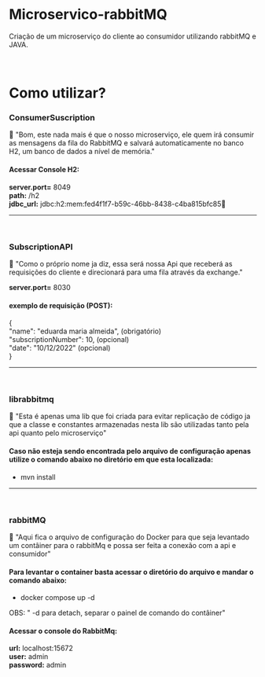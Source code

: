 # Microservico-rabbitMQ
Criação de um microserviço do cliente ao consumidor utilizando rabbitMQ e JAVA.
<br>
<br>
<br>

# Como utilizar?

###  ConsumerSuscription

:speech_balloon: "Bom, este nada mais é que o nosso microserviço, ele quem irá consumir as mensagens da fila do RabbitMQ e salvará automaticamente no banco H2, um banco de dados a nível de memória."

#### Acessar Console H2: <br>

**server.port=** 8049 <br>
**path:** /h2 <br>
**jdbc_url:** jdbc:h2:mem:fed4f1f7-b59c-46bb-8438-c4ba815bfc85🏻

---
<br>


###  SubscriptionAPI

:speech_balloon: "Como o próprio nome ja diz, essa será nossa Api que receberá as requisições do cliente e direcionará para uma fila através da exchange."

**server.port=** 8030

#### exemplo de requisição (POST):

{ <br>
    "name": "eduarda maria almeida",               (obrigatório) <br>
    "subscriptionNumber": 10,                      (opcional) <br>
    "date": "10/12/2022"                           (opcional) <br>
}

---
<br>

###  librabbitmq

:speech_balloon: "Esta é apenas uma lib que foi criada para evitar replicação de código ja que a classe e constantes armazenadas nesta lib são utilizadas tanto pela api quanto pelo microserviço"

#### Caso não esteja sendo encontrada pelo arquivo de configuração apenas utilize o comando abaixo no diretório em que esta localizada:
- mvn install 

---
<br>

###  rabbitMQ

:speech_balloon: "Aqui fica o arquivo de configuração do Docker para que seja levantado um contâiner para o rabbitMq e possa ser feita a conexão com a api e consumidor"

#### Para levantar o container basta acessar o diretório do arquivo e mandar o comando abaixo:
- docker compose up -d

OBS:
" -d para detach, separar o painel de comando do contâiner"

#### Acessar o console do RabbitMq: <br>

**url:** localhost:15672 <br>
**user:** admin <br>
**password:** admin


